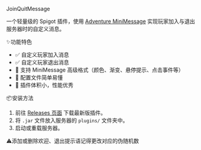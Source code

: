 JoinQuitMessage

一个轻量级的 Spigot 插件，使用 [Adventure MiniMessage](https://docs.advntr.dev/minimessage/) 实现玩家加入与退出服务器时的自定义消息。

✨功能特色

- ✅ 自定义玩家加入消息  
- ✅ 自定义玩家退出消息  
- 🎨 支持 MiniMessage 高级格式（颜色、渐变、悬停提示、点击事件等）  
- 📄 配置文件简单易懂
- 🧩 插件体积小，性能优秀  

📦安装方法

1. 前往 [Releases 页面](https://github.com/NaturalCodeClub/JoinQuitMessage/releases) 下载最新版插件。
2. 将 `.jar` 文件放入服务器的 `plugins/` 文件夹中。
3. 启动或重载服务器。

⚠️添加或删除欢迎、退出提示语记得更改对应的伪随机数
